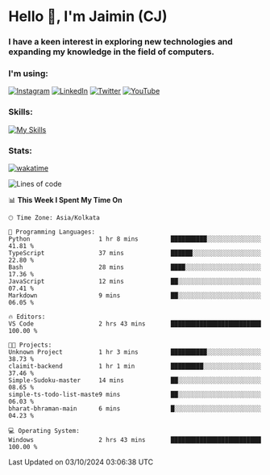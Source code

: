 <h1>Hello 👋, I'm Jaimin (CJ)</h1>
<h3>I have a keen interest in exploring new technologies and expanding my knowledge in the field of computers.</h3>

<h3 align="left"> I'm using: </h3>

[![Instagram](https://img.shields.io/badge/Instagram-%23E4405F.svg?style=for-the-badge&logo=Instagram&logoColor=white)](https://instagram.com/jaimin_chovatia) [![LinkedIn](https://img.shields.io/badge/linkedin-%230077B5.svg?style=for-the-badge&logo=linkedin&logoColor=white)](https://www.linkedin.com/in/jaimin-chovatia-691b8b29a) [![Twitter](https://img.shields.io/badge/Twitter-%231DA1F2.svg?style=for-the-badge&logo=Twitter&logoColor=white)](https://twitter.com/jaimin_chovatia) [![YouTube](https://img.shields.io/badge/YouTube-%23FF0000.svg?style=for-the-badge&logo=YouTube&logoColor=white)](https://youtube.com/@cjcreations5172) 

**<h3 align="left">Skills:</h3>**

[![My Skills](https://skillicons.dev/icons?i=ts,js,java,py,react,nextjs,nodejs,postgres,mongodb,git)](https://skillicons.dev)

<!---
 **<h3 align="left">🏆 Achievements:</h3>**
 [![An image of @jaimin25's Holopin badges, which is a link to view their full Holopin profile](https://holopin.me/jaimin25)](https://holopin.io/@jaimin25)
-->

**<h3 align="left">Stats:</h3>**

[![wakatime](https://wakatime.com/badge/user/b2a7cf30-099b-4a62-be11-c3b7dc700323.svg)](https://wakatime.com/@b2a7cf30-099b-4a62-be11-c3b7dc700323)

<!--START_SECTION:waka-->
![Lines of code](https://img.shields.io/badge/From%20Hello%20World%20I%27ve%20Written-992.8%20thousand%20lines%20of%20code-blue)

📊 **This Week I Spent My Time On** 

```text
🕑︎ Time Zone: Asia/Kolkata

💬 Programming Languages: 
Python                   1 hr 8 mins         ██████████░░░░░░░░░░░░░░░   41.81 % 
TypeScript               37 mins             ██████░░░░░░░░░░░░░░░░░░░   22.80 % 
Bash                     28 mins             ████░░░░░░░░░░░░░░░░░░░░░   17.36 % 
JavaScript               12 mins             ██░░░░░░░░░░░░░░░░░░░░░░░   07.41 % 
Markdown                 9 mins              ██░░░░░░░░░░░░░░░░░░░░░░░   06.05 % 

🔥 Editors: 
VS Code                  2 hrs 43 mins       █████████████████████████   100.00 % 

🐱‍💻 Projects: 
Unknown Project          1 hr 3 mins         ██████████░░░░░░░░░░░░░░░   38.73 % 
claimit-backend          1 hr 1 min          █████████░░░░░░░░░░░░░░░░   37.46 % 
Simple-Sudoku-master     14 mins             ██░░░░░░░░░░░░░░░░░░░░░░░   08.65 % 
simple-ts-todo-list-maste9 mins              ██░░░░░░░░░░░░░░░░░░░░░░░   06.03 % 
bharat-bhraman-main      6 mins              █░░░░░░░░░░░░░░░░░░░░░░░░   04.23 % 

💻 Operating System: 
Windows                  2 hrs 43 mins       █████████████████████████   100.00 % 
```


 Last Updated on 03/10/2024 03:06:38 UTC
<!--END_SECTION:waka-->
